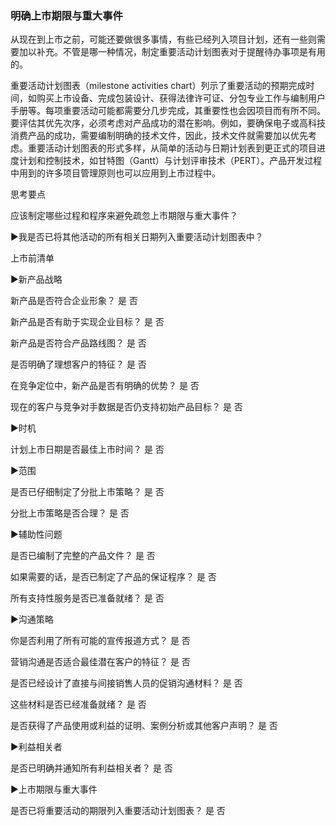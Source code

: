### 明确上市期限与重大事件

从现在到上市之前，可能还要做很多事情，有些已经列入项目计划，还有一些则需要加以补充。不管是哪一种情况，制定重要活动计划图表对于提醒待办事项是有用的。

重要活动计划图表（milestone activities chart）列示了重要活动的预期完成时间，如购买上市设备、完成包装设计、获得法律许可证、分包专业工作与编制用户手册等。每项重要活动可能都需要分几步完成，其重要性也会因项目而有所不同。要评估其优先次序，必须考虑对产品成功的潜在影响。例如，要确保电子或高科技消费产品的成功，需要编制明确的技术文件，因此，技术文件就需要加以优先考虑。重要活动计划图表的形式多样，从简单的活动与日期计划表到更正式的项目进度计划和控制技术，如甘特图（Gantt）与计划评审技术（PERT）。产品开发过程中用到的许多项目管理原则也可以应用到上市过程中。

思考要点

应该制定哪些过程和程序来避免疏忽上市期限与重大事件？

▶我是否已将其他活动的所有相关日期列入重要活动计划图表中？

上市前清单

▶新产品战略

新产品是否符合企业形象？ 是 否

新产品是否有助于实现企业目标？ 是 否

新产品是否符合产品路线图？ 是 否

是否明确了理想客户的特征？ 是 否

在竞争定位中，新产品是否有明确的优势？ 是 否

现在的客户与竞争对手数据是否仍支持初始产品目标？ 是 否

▶时机

计划上市日期是否最佳上市时间？ 是 否

▶范围

是否已仔细制定了分批上市策略？ 是 否

分批上市策略是否合理？ 是 否

▶辅助性问题

是否已编制了完整的产品文件？ 是 否

如果需要的话，是否已制定了产品的保证程序？ 是 否

所有支持性服务是否已准备就绪？ 是 否

▶沟通策略

你是否利用了所有可能的宣传报道方式？ 是 否

营销沟通是否适合最佳潜在客户的特征？ 是 否

是否已经设计了直接与间接销售人员的促销沟通材料？ 是 否

这些材料是否已经准备就绪？ 是 否

是否获得了产品使用或利益的证明、案例分析或其他客户声明？ 是 否

▶利益相关者

是否已明确并通知所有利益相关者？ 是 否

▶上市期限与重大事件

是否已将重要活动的期限列入重要活动计划图表？ 是 否
